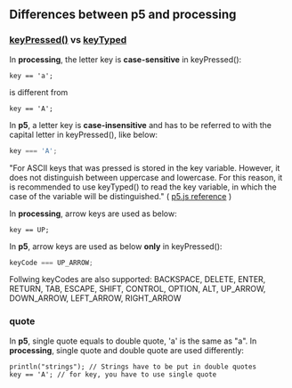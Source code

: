 ## Differences between p5 and processing

### [keyPressed()](http://p5js.org/reference/#/p5/keyPressed) vs [keyTyped](http://p5js.org/reference/#/p5/keyTyped)

In __processing__, the letter key is __case-sensitive__ in keyPressed():
```processing
key == 'a';
```
is different from
```processing
key == 'A';
```
In __p5__, a letter key is __case-insensitive__ and has to be referred to with the capital letter in keyPressed(), like below:
```javascript
key === 'A';
```
"For ASCII keys that was pressed is stored in the key variable. However, it does not distinguish between uppercase and lowercase. For this reason, it is recommended to use keyTyped() to read the key variable, in which the case of the variable will be distinguished." \( [p5.js reference](http://p5js.org/reference/#/p5/keyPressed) \)

In __processing__, arrow keys are used as below:
```processing
key == UP;
```
In __p5__, arrow keys are used as below __only__ in keyPressed():
```javascript
keyCode === UP_ARROW;
```
Follwing keyCodes are also supported: BACKSPACE, DELETE, ENTER, RETURN, TAB, ESCAPE, SHIFT, CONTROL, OPTION, ALT, UP\_ARROW, DOWN\_ARROW, LEFT\_ARROW, RIGHT_ARROW

### quote
In __p5__, single quote equals to double quote, 'a' is the same as "a".
In __processing__, single quote and double quote are used differently:
```processing
println("strings"); // Strings have to be put in double quotes
key == 'A'; // for key, you have to use single quote
```
